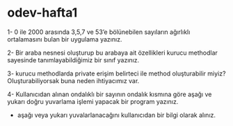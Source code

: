 # odev-hafta1

1- 0 ile 2000 arasında 3,5,7 ve 53’e bölünebilen sayıların ağırlıklı ortalamasını bulan bir uygulama yazınız.

2- Bir araba nesnesi oluşturup bu arabaya ait özellikleri kurucu methodlar sayesinde tanımlayabildiğimiz bir sınıf yazınız. 

3- kurucu methodlarda private erişim belirteci ile method oluşturabilir miyiz? OIuşturabiliyorsak buna neden ihtiyacımız var.

4- Kullanıcıdan alınan ondalıklı bir sayının ondalık kısmına göre aşağı ve yukarı doğru yuvarlama işlemi yapacak bir program yazınız.
  * aşağı veya yukarı yuvalarlanacağını kullanıcıdan bir bilgi olarak alınız.
